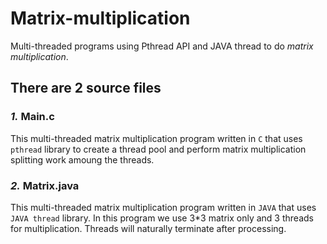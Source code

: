# Matrix-multiplication

Multi-threaded programs using Pthread API and JAVA thread to do *matrix multiplication*.

## There are 2 source files

### *1.* Main.c

This multi-threaded matrix multiplication program written in `C` that uses `pthread` library to create a thread pool and perform matrix multiplication splitting work amoung the threads.

### *2.* Matrix.java

This multi-threaded matrix multiplication program written in `JAVA` that uses `JAVA thread` library.
In this program we use 3*3 matrix only and 3 threads for multiplication.
Threads will naturally terminate after processing.
